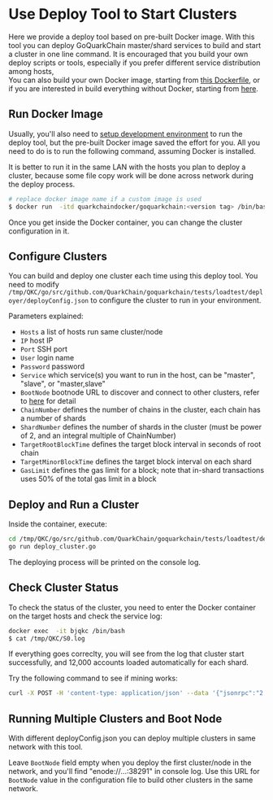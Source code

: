 # Use Deploy Tool to Start Clusters

Here we provide a deploy tool based on pre-built Docker image. With this tool you can deploy GoQuarkChain master/shard 
services to build and start a cluster in one line command. 
It is encouraged that you build your own deploy scripts or tools, especially if you prefer different service distribution 
among hosts,   
You can also build your own Docker image, starting from [this Dockerfile](../Dockerfile), or if you are interested in build 
everything without
Docker, starting from [here](../../../README.md#development-setup). 

## Run Docker Image

Usually, you'll also need to [setup development environment](../../../README.md#development-setup) to run the deploy tool, 
 but the pre-built Docker image saved the effort for you. All you need to do is to run the following command, assuming Docker 
 is installed. 
 
 It is better to run it in the same LAN with the hosts you plan to deploy a cluster, because some file copy work will be 
 done across network 
during the deploy process. 
```bash
# replace docker image name if a custom image is used
$ docker run  -itd quarkchaindocker/goquarkchain:<version tag> /bin/bash 
```
Once you get inside the Docker container, you can change the cluster configuration in it.

## Configure Clusters

You can build and deploy one cluster each time using this deploy tool. You need to modify 
`/tmp/QKC/go/src/github.com/QuarkChain/goquarkchain/tests/loadtest/deployer/deployConfig.json` 
to configure the cluster to run in your environment. 

Parameters explained:
- `Hosts` a list of hosts run same cluster/node
- `IP` host IP
- `Port` SSH port
- `User` login name
- `Password` password
- `Service` which service(s) you want to run in the host, can be "master", "slave", or "master,slave"
- `BootNode` bootnode URL to discover and connect to other clusters, refer to [here](#running-multiple-clusters-and-boot-node) 
for detail
- `ChainNumber` defines the number of chains in the cluster, each chain has a number of shards 
- `ShardNumber` defines the number of shards in the cluster (must be power of 2, and an integral multiple of ChainNumber)
- `TargetRootBlockTime` defines the target block interval in seconds of root chain
- `TargetMinorBlockTime` defines the target block interval on each shard
- `GasLimit` defines the gas limit for a block; note that in-shard transactions uses 50% of the total gas limit in a block

## Deploy and Run a Cluster
Inside the container, execute:
```bash
cd /tmp/QKC/go/src/github.com/QuarkChain/goquarkchain/tests/loadtest/deployer
go run deploy_cluster.go
```

The deploying process will be printed on the console log. 
## Check Cluster Status
To check the status of the cluster, you need to enter the Docker container on the target hosts and check the service log:
```bash
docker exec  -it bjqkc /bin/bash
$ cat /tmp/QKC/S0.log
```
If everything goes correclty, you will see from the log that cluster start successfully, and 12,000 accounts loaded 
automatically for each shard.

Try the following command to see if mining works:
```bash
curl -X POST -H 'content-type: application/json' --data '{"jsonrpc":"2.0","method":"setMining","params":[true],"id":0}' http://127.0.0.1:38491
```
## Running Multiple Clusters and Boot Node
With different deployConfig.json you can deploy multiple clusters in same network with this tool. 

Leave `BootNode` field empty when you deploy the first cluster/node in the network, and you'll find 
"enode://...:38291" in console log. Use this URL for `BootNode` value in the configuration file to build other clusters 
in the same network.
